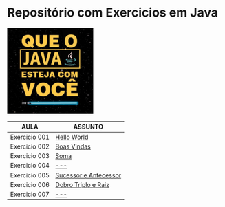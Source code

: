# Repositório com Exercicios em Java

<img src="./img/java.png" width="200" height="200" />

| AULA | ASSUNTO |
|------|---------|
|Exercicio 001|[Hello World](./exercicio%20001%20-%20Hello%20World/)
|Exercicio 002|[Boas Vindas](./exercicio%20002%20-%20Mensagem%20Boas%20Vindas/)
|Exercicio 003|[Soma](./exercicio%20003%20-%20Soma/)
|Exercicio 004|[---]()
|Exercicio 005|[Sucessor e Antecessor](./exercicio%20005%20-%20Sucessor%20e%20Antecessor/)
|Exercicio 006|[Dobro Triplo e Raiz](./exercicio%20006%20-%20Dobro%20Triplo%20e%20Raiz/)
|Exercicio 007|[---]()
